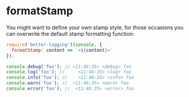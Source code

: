 # formatStamp

You might want to define your own stamp style, for those occasions you can overwrite the default stamp formatting function:

```javascript
require('better-logging')(console, {
  formatStamp: content => `<${content}>`
});

console.debug('foo'); // <11:46:35> <debug> foo
console.log('foo'); //     <11:46:35> <log> foo
console.info('foo'); //    <11:46:35> <info> foo
console.warn('foo'); //  <11:46:35> <warn> foo
console.error('foo'); //  <11:46:35> <error> foo
```

